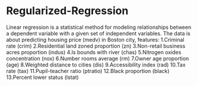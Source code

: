 # Regularized-Regression
Linear regression is a statistical method for modeling relationships between a dependent variable with a given set of independent variables.
The data is about predicting housing price (medv) in Boston city, features:
1.Criminal rate (crim)
2.Residential land zoned proportion (zn)
3.Non-retail business acres proportion (indus)
4.Is bounds with river (chas)
5.Nitrogen oxides concentration (nox)
6.Number rooms average (rm)
7.Owner age proportion (age)
8.Weighted distance to cities (dis)
9.Accessibility index (rad)
10.Tax rate (tax)
11.Pupil-teacher ratio (ptratio)
12.Black proportion (black)
13.Percent lower status (lstat)
